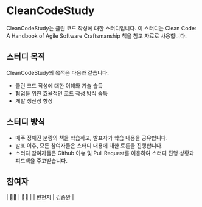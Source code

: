# CleanCodeStudy

CleanCodeStudy는 클린 코드 작성에 대한 스터디입니다. 이 스터디는 Clean Code: A Handbook of Agile Software Craftsmanship 책을 참고 자료로 사용합니다. 

## 스터디 목적

CleanCodeStudy의 목적은 다음과 같습니다.

- 클린 코드 작성에 대한 이해와 기술 습득
- 협업을 위한 효율적인 코드 작성 방식 습득
- 개발 생산성 향상

## 스터디 방식

- 매주 정해진 분량의 책을 학습하고, 발표자가 학습 내용을 공유합니다.
- 발표 이후, 모든 참여자들은 스터디 내용에 대한 토론을 진행합니다.
- 스터디 참여자들은 Github 이슈 및 Pull Request를 이용하여 스터디 진행 상황과 피드백을 주고받습니다.


## 참여자

| 👩🏻 | 🧑🏻 |
| 빈현지 | 김종완 |

